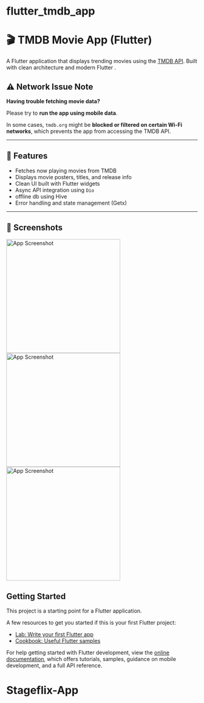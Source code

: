 # flutter_tmdb_app

# 🎬 TMDB Movie App (Flutter)

A Flutter application that displays trending movies using the [TMDB API](https://www.themoviedb.org/). Built with clean architecture and modern Flutter .

## ⚠️ Network Issue Note

**Having trouble fetching movie data?**

Please try to **run the app using mobile data**.

In some cases, `tmdb.org` might be **blocked or filtered on certain Wi-Fi networks**, which prevents the app from accessing the TMDB API.

---

## 🚀 Features

- Fetches now playing movies from TMDB
- Displays movie posters, titles, and release info
- Clean UI built with Flutter widgets
- Async API integration using `Dio`
- offline db using Hive
- Error handling and state management (Getx)

---

## 📱 Screenshots
<img src="assets/img1.jpeg.png" alt="App Screenshot" width="300"/>
<img src="assets/img2.jpeg.png" alt="App Screenshot" width="300"/>
<img src="assets/img3.jpeg.png" alt="App Screenshot" width="300"/>


## Getting Started

This project is a starting point for a Flutter application.

A few resources to get you started if this is your first Flutter project:

- [Lab: Write your first Flutter app](https://docs.flutter.dev/get-started/codelab)
- [Cookbook: Useful Flutter samples](https://docs.flutter.dev/cookbook)

For help getting started with Flutter development, view the
[online documentation](https://docs.flutter.dev/), which offers tutorials,
samples, guidance on mobile development, and a full API reference.
# Stageflix-App
